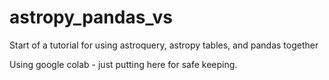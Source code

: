 # astropy_pandas_vs

Start of a tutorial for using astroquery, astropy tables, and pandas together

Using google colab - just putting here for safe keeping.
